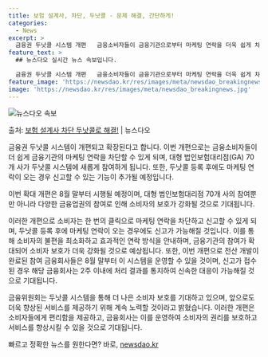 ```yaml
---
title: 보험 설계사, 차단, 두낫콜 - 문제 해결, 간단하게!
categories:
  - News
excerpt: >
  금융권 두낫콜 시스템 개편   금융소비자들이 금융기관으로부터 마케팅 연락을 더욱 쉽게 차단할 수 있는 방안이…
feature_text: >
  ## 뉴스다오 실시간 뉴스 속보입니다.

  금융권 두낫콜 시스템 개편   금융소비자들이 금융기관으로부터 마케팅 연락을 더욱 쉽게 차단할 수 있는 방안이…
feature_image: 'https://newsdao.kr/res/images/meta/newsdao_breakingnews.jpg'
image: 'https://newsdao.kr/res/images/meta/newsdao_breakingnews.jpg'
---
```


![뉴스다오 속보](https://newsdao.kr/res/images/meta/newsdao_breakingnews.jpg)

<p>출처: <a href="https://newsdao.kr/4020" rel="dofollow">보험 설계사 차단 두낫콜로 해결!</a> | 뉴스다오</p>

금융권 두낫콜 시스템이 개편되고 확장된다고 합니다. 이번 개편으로는 금융소비자들이 더 쉽게 금융기관의 마케팅 연락을 차단할 수 있게 되며, 대형 법인보험대리점(GA) 70개 사가 두낫콜 시스템에 새롭게 참여하게 됩니다. 또한, 두낫콜 등록 후에도 마케팅 연락이 오는 경우 신고할 수 있는 기능이 추가될 예정입니다.

이번 확대 개편은 8월 말부터 시행될 예정이며, 대형 법인보험대리점 70개 사의 참여뿐만 아니라 다양한 금융업권의 참여로 인해 소비자의 보호가 강화될 것으로 기대됩니다.

이러한 개편으로 소비자는 한 번의 클릭으로 마케팅 연락을 차단하고 신고할 수 있게 되며, 두낫콜 등록 후에 마케팅 연락이 오는 경우에도 신고가 가능해질 것입니다. 이를 통해 소비자의 불편을 최소화하고 효과적인 연락 방식을 안내하며, 금융기관의 참여가 확대되어 소비자 보호가 더욱 강화될 것으로 예상됩니다. 또한, 이번 개편으로 전산 개발이 완료된 참여 금융회사들은 8월 말부터 이 시스템을 운영할 수 있을 것이며, 신고가 접수된 경우 해당 금융회사는 2주 이내에 처리 결과를 통지하여 신속한 대응이 가능해질 것으로 기대됩니다.

금융위원회는 두낫콜 시스템을 통해 더 나은 소비자 보호를 기대하고 있으며, 앞으로도 더욱 향상된 서비스를 제공하기 위해 계속 노력할 것이라고 밝혔습니다. 이러한 개편은 소비자들에게 편리함을 제공하고, 금융회사는 이를 운영하여 소비자의 권리를 보호하고 서비스를 향상시킬 수 있을 것으로 기대됩니다. 

빠르고 정확한 뉴스를 원한다면? 바로, <a href="https://newsdao.kr" rel="dofollow">newsdao.kr</a>



